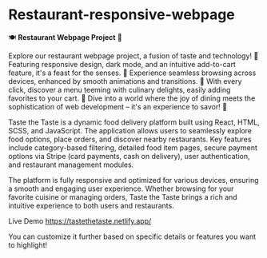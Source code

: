 # Restaurant-responsive-webpage
🍽️ **Restaurant Webpage Project** 🍔

Explore our restaurant webpage project, a fusion of taste and technology! 🌟 Featuring responsive design, dark mode, and an intuitive add-to-cart feature, it's a feast for the senses. 📱 Experience seamless browsing across devices, enhanced by smooth animations and transitions. 🌙 With every click, discover a menu teeming with culinary delights, easily adding favorites to your cart. 🛒 Dive into a world where the joy of dining meets the sophistication of web development – it's an experience to savor! 🍰 

Taste the Taste is a dynamic food delivery platform built using React, HTML, SCSS, and JavaScript. The application allows users to seamlessly explore food options, place orders, and discover nearby restaurants. Key features include category-based filtering, detailed food item pages, secure payment options via Stripe (card payments, cash on delivery), user authentication, and restaurant management modules.

The platform is fully responsive and optimized for various devices, ensuring a smooth and engaging user experience. Whether browsing for your favorite cuisine or managing orders, Taste the Taste brings a rich and intuitive experience to both users and restaurants.

Live Demo https://tastethetaste.netlify.app/

You can customize it further based on specific details or features you want to highlight!






